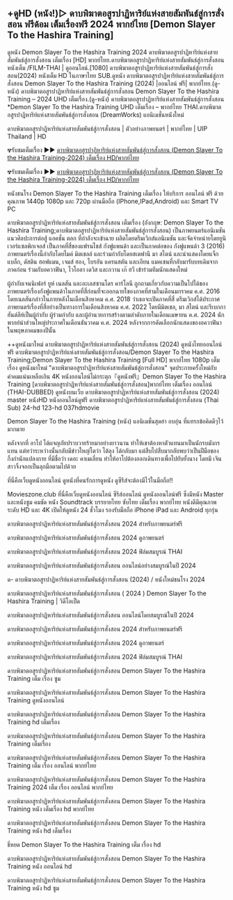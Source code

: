 ## +ดูHD (หนัง!)▷ ดาบพิฆาตอสูรปาฏิหาริย์แห่งสายสัมพันธ์สู่การสั่งสอน ฟรีด้อม เต็มเรื่องฟรี 2024 พากย์ไทย [Demon Slayer To the Hashira Training]

ดูหนัง Demon Slayer To the Hashira Training 2024 ดาบพิฆาตอสูรปาฏิหาริย์แห่งสายสัมพันธ์สู่การสั่งสอน เต็มเรื่อง [HD] พากย์ไทย.ดาบพิฆาตอสูรปาฏิหาริย์แห่งสายสัมพันธ์สู่การสั่งสอน หนังเต็ม /FILM-THAI | ดูออนไลน์.[1080] ดาบพิฆาตอสูรปาฏิหาริย์แห่งสายสัมพันธ์สู่การสั่งสอน(2024) หนังเต็ม HD ในภาษาไทย SUB.ดูหนัง ดาบพิฆาตอสูรปาฏิหาริย์แห่งสายสัมพันธ์สู่การสั่งสอน Demon Slayer To the Hashira Training (2024) |ออนไลน์ ฟรี| พากย์ไทย.(ดู-หนัง) ดาบพิฆาตอสูรปาฏิหาริย์แห่งสายสัมพันธ์สู่การสั่งสอน Demon Slayer To the Hashira Training – 2024 UHD เต็มเรื่อง.(ดู-หนัง) ดาบพิฆาตอสูรปาฏิหาริย์แห่งสายสัมพันธ์สู่การสั่งสอน *Demon Slayer To the Hashira Training UHD เต็มเรื่อง – พากย์ไทย THAI.ดาบพิฆาตอสูรปาฏิหาริย์แห่งสายสัมพันธ์สู่การสั่งสอน (DreamWorks) แอนิเมชั่นหนังใหม่

ดาบพิฆาตอสูรปาฏิหาริย์แห่งสายสัมพันธ์สู่การสั่งสอน | ตัวอย่างภาพยนตร์ | พากย์ไทย | UIP Thailand | HD

✾รับชมเต็มเรื่อง ▶▶ [ดาบพิฆาตอสูรปาฏิหาริย์แห่งสายสัมพันธ์สู่การสั่งสอน (Demon Slayer To the Hashira Training-2024) เต็มเรื่อง HD/พากย์ไทย](https://just-watchtv.com/th/movie/1216221)

✾รับชมเต็มเรื่อง ▶▶ [ดาบพิฆาตอสูรปาฏิหาริย์แห่งสายสัมพันธ์สู่การสั่งสอน (Demon Slayer To the Hashira Training-2024) เต็มเรื่อง HD/พากย์ไทย](https://just-watchtv.com/th/movie/1216221)

หนังชนโรง Demon Slayer To the Hashira Training เต็มเรื่อง ให้บริการ ออนไลน์ ฟรี ด้วยคุณภาพ 1440p 1080p และ 720p ผ่านมือถือ (IPhone,IPad,Android) และ Smart TV PC

ดาบพิฆาตอสูรปาฏิหาริย์แห่งสายสัมพันธ์สู่การสั่งสอน เต็มเรื่อง (อังกฤษ: Demon Slayer To the Hashira Training;ดาบพิฆาตอสูรปาฏิหาริย์แห่งสายสัมพันธ์สู่การสั่งสอน) เป็นภาพยนตร์แอนิเมชันแนวศิลปะการต่อสู้ แอคชั่น ตลก ที่กำลังจะเข้าฉาย ผลิตโดยดรีมเวิกส์แอนิเมชัน และจัดจำหน่ายโดยยูนิเวอร์แซลพิกเจอส์ เป็นภาคที่สี่ของแฟรนไชส์ กังฟูแพนด้า และเป็นภาคต่อของ กังฟูแพนด้า 3 (2016) ภาพยนตร์เรื่องนี้กำกับโดยไมค์ มิตเชลล์ และร่วมกำกับโดยสเตฟานี มา สไตน์ และนำแสดงโดยแจ็ก แบล็ก, ดัสติน ฮอฟแมน, เจมส์ ฮอง, ไบรอัน แครนสตัน และเอียน แมคเชนที่กลับมารับบทเดิมจากภาคก่อน ร่วมกับอควาฟินา, ไวโอลา เดวิส และกวาน เก๊ ฮวี เข้าร่วมทีมนักแสดงใหม่

ผู้กำกับเจนนิเฟอร์ ยูห์ เนลสัน และอะเลสซานโดร คาร์โลนี ถูกถามเกี่ยวกับความเป็นไปได้ของภาพยนตร์เรื่องกังฟูแพนด้าในภาคที่สี่ก่อนที่จะออกฉายใของภาคที่สามในเดือนมกราคม ค.ศ. 2016 โดยเนลสันกล่าวในภายหลังในเดือนสิงหาคม ค.ศ. 2018 ว่าเธอจะเปิดภาคที่สี่ ดรีมเวิกส์ได้ประกาศภาพยนตร์เรื่องที่สี่อย่างเป็นทางการในเดือนสิงหาคม ค.ศ. 2022 โดยมีมิตเชล, มา สไตน์ และรีเบกกา ฮันต์ลีย์เป็นผู้กำกับ ผู้ร่วมกำกับ และผู้อำนวยการสร้างตามลำดับภายในเดือนเมษายน ค.ศ. 2024 นักพากย์นำส่วนใหญ่ประกาศในเดือนธันวาคม ค.ศ. 2024 หลังจากการคัดเลือกนักแสดงของอควาฟินาในพฤษภาคมของปีนั้น

++ดูหนังมาใหม่ ดาบพิฆาตอสูรปาฏิหาริย์แห่งสายสัมพันธ์สู่การสั่งสอน (2024) ดูหนังไทยออนไลน์ฟรี ดาบพิฆาตอสูรปาฏิหาริย์แห่งสายสัมพันธ์สู่การสั่งสอน/Demon Slayer To the Hashira Training;Demon Slayer To the Hashira Training [Full HD] พากย์ไทย 1080p เต็มเรื่อง ดูหนังมาใหม่ "ดาบพิฆาตอสูรปาฏิหาริย์แห่งสายสัมพันธ์สู่การสั่งสอน" จุดประกายครั้งใหม่กับคำคมแน่นเหลือเกิน 4K หนังออนไลน์ไม่กระตุก『ดูหนังฟรี』Demon Slayer To the Hashira Training [ดาบพิฆาตอสูรปาฏิหาริย์แห่งสายสัมพันธ์สู่การสั่งสอน]พากย์ไทย เต็มเรื่อง ออนไลน์ (THAI-DUBBED) ดูหนังบนเว็บ ดาบพิฆาตอสูรปาฏิหาริย์แห่งสายสัมพันธ์สู่การสั่งสอน (2024) master หนังHD หนังออนไลน์ดูฟรี ดาบพิฆาตอสูรปาฏิหาริย์แห่งสายสัมพันธ์สู่การสั่งสอน (Thai Sub) 24-hd 123-hd 037hdmovie

Demon Slayer To the Hashira Training (หนัง) แอนิเมชั่นสุดฮา อบอุ่น ที่แทรกข้อคิดดีๆไว้มากมาย

หลังจากที่ อาโป ได้ผจญภัยปราบวายร้ายมาอย่างยาวนาน ทำให้เขาต้องหาตัวแทนมาเป็นนักรบมังกรแทน แต่ทว่าระหว่างนั้นกลับมีข่าวใหญ่โตว่า ไต้ลุง ได้กลับมา แต่สืบไปสืบมากลับพบว่าเป็นฝีมือของกิ้งก่านักแปลงกาย ที่มีชื่อว่า เดอะ คาเมเลี่ยน ทำให้อาโปต้องออกเดินทางเพื่อไปยับยั้งนาง โดยมี เจิน สาวจิ้งจอกเป็นลุกมือตามไปด้วย

ที่นี่คือเว็บดูหนังออนไลน์ ดูหนังที่คนรักการดูหนัง ดูซีรีส์จะต้องมีไว้ในมือถือ!!

Movieszone.club ที่นี่คือเว็บดูหนังออนไลน์ ซีรีส์ออนไลน์ ดูหนังออนไลน์ฟรี ซึ่งมีหนัง Master และหนังซูม คมชัด หนัง Soundtrack บรรยายไทย ซับไทย เต็มเรื่อง พากย์ไทย หนังดีมีคุณภาพระดับ HD และ 4K เปิดให้ดูหนัง 24 ชั่วโมง รองรับมือถือ iPhone iPad และ Android ทุกรุ่น

ดาบพิฆาตอสูรปาฏิหาริย์แห่งสายสัมพันธ์สู่การสั่งสอน 2024 สำหรับภาพยนตร์ฟรี

ดาบพิฆาตอสูรปาฏิหาริย์แห่งสายสัมพันธ์สู่การสั่งสอน 2024 ดูภาพยนตร์

ดาบพิฆาตอสูรปาฏิหาริย์แห่งสายสัมพันธ์สู่การสั่งสอน 2024 ฟิล์มสมบูรณ์ THAI

ดาบพิฆาตอสูรปาฏิหาริย์แห่งสายสัมพันธ์สู่การสั่งสอน ออนไลน์อย่างสมบูรณ์ในปี 2024

ด- ดาบพิฆาตอสูรปาฏิหาริย์แห่งสายสัมพันธ์สู่การสั่งสอน (2024) / หนังใหม่ชนโรง 2024

ดาบพิฆาตอสูรปาฏิหาริย์แห่งสายสัมพันธ์สู่การสั่งสอน ( 2024 ) Demon Slayer To the Hashira Training | วิดีโอเป็ด

ดาบพิฆาตอสูรปาฏิหาริย์แห่งสายสัมพันธ์สู่การสั่งสอน ออนไลน์โดยสมบูรณ์ในปี 2024

ดาบพิฆาตอสูรปาฏิหาริย์แห่งสายสัมพันธ์สู่การสั่งสอน 2024 สำหรับภาพยนตร์ฟรี

ดาบพิฆาตอสูรปาฏิหาริย์แห่งสายสัมพันธ์สู่การสั่งสอน 2024 ดูภาพยนตร์

ดาบพิฆาตอสูรปาฏิหาริย์แห่งสายสัมพันธ์สู่การสั่งสอน 2024 ฟิล์มสมบูรณ์ THAI

ดาบพิฆาตอสูรปาฏิหาริย์แห่งสายสัมพันธ์สู่การสั่งสอน Demon Slayer To the Hashira Training เต็ม เรื่อง ซูม

ดาบพิฆาตอสูรปาฏิหาริย์แห่งสายสัมพันธ์สู่การสั่งสอน Demon Slayer To the Hashira Training ดูหนังออนไลน์

ดาบพิฆาตอสูรปาฏิหาริย์แห่งสายสัมพันธ์สู่การสั่งสอน Demon Slayer To the Hashira Training hd เต็มเรื่อง

ดาบพิฆาตอสูรปาฏิหาริย์แห่งสายสัมพันธ์สู่การสั่งสอน Demon Slayer To the Hashira Training เต็มเรื่อง

ดาบพิฆาตอสูรปาฏิหาริย์แห่งสายสัมพันธ์สู่การสั่งสอน Demon Slayer To the Hashira Training เต็ม เรื่อง ออนไลน์ พากย์ไทย

ดาบพิฆาตอสูรปาฏิหาริย์แห่งสายสัมพันธ์สู่การสั่งสอน Demon Slayer To the Hashira Training 2024 เต็ม เรื่อง ออนไลน์ พากย์ไทย

ดาบพิฆาตอสูรปาฏิหาริย์แห่งสายสัมพันธ์สู่การสั่งสอน Demon Slayer To the Hashira Training หนัง เต็มเรื่อง hd พากย์ไทย

ดาบพิฆาตอสูรปาฏิหาริย์แห่งสายสัมพันธ์สู่การสั่งสอน Demon Slayer To the Hashira Training หนัง hd เต็มเรื่อง

ธี่หยด Demon Slayer To the Hashira Training เต็ม เรื่อง hd

ดาบพิฆาตอสูรปาฏิหาริย์แห่งสายสัมพันธ์สู่การสั่งสอน Demon Slayer To the Hashira Training หนัง ออนไลน์ hd

ดาบพิฆาตอสูรปาฏิหาริย์แห่งสายสัมพันธ์สู่การสั่งสอน Demon Slayer To the Hashira Training หนัง hd ซูม
